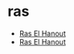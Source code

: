 # ras

 * [Ras El Hanout](index/r/ras-el-hanout-367771.json)
 * [Ras El Hanout](index/r/ras-el-hanout.json)
